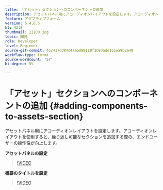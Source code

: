 ```yaml
---
title: 「アセット」セクションへのコンポーネントの追加
description: アセットパネル用にアコーディオンレイアウトを設定します。アコーディオンレイアウトを使用すると、繰り返し可能なセクションを追加する際の、エンドユーザーの操作性が向上します。
feature: アダプティブフォーム
version: 6.4,6.5
kt: 4212
thumbnail: 22200.jpg
topic: 開発
role: Developer
level: Beginner
source-git-commit: 462417d384c4aa5d99110f1b8dadd165ea9b2a49
workflow-type: tm+mt
source-wordcount: '57'
ht-degree: 5%

---
```



# 「アセット」セクションへのコンポーネントの追加 {#adding-components-to-assets-section}

アセットパネル用にアコーディオンレイアウトを設定します。アコーディオンレイアウトを使用すると、繰り返し可能なセクションを追加する際の、エンドユーザーの操作性が向上します。

**アセットパネルの設定**

>[!VIDEO](https://video.tv.adobe.com/v/22200?quality=9&learn=on)

**概要のタイトルを設定**
>[!VIDEO](https://video.tv.adobe.com/v/28387)



